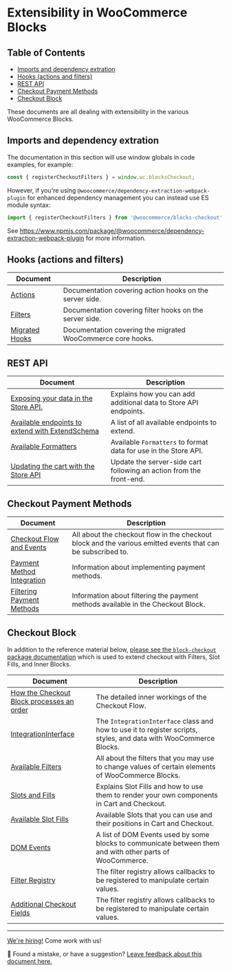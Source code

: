 # Extensibility in WooCommerce Blocks <!-- omit in toc -->

## Table of Contents <!-- omit in toc -->

-   [Imports and dependency extration](#imports-and-dependency-extration)
-   [Hooks (actions and filters)](#hooks-actions-and-filters)
-   [REST API](#rest-api)
-   [Checkout Payment Methods](#checkout-payment-methods)
-   [Checkout Block](#checkout-block)

These documents are all dealing with extensibility in the various WooCommerce Blocks.

## Imports and dependency extration

The documentation in this section will use window globals in code examples, for example:

```js
const { registerCheckoutFilters } = window.wc.blocksCheckout;
```

However, if you're using `@woocommerce/dependency-extraction-webpack-plugin` for enhanced dependency management you can instead use ES module syntax:

```js
import { registerCheckoutFilters } from '@woocommerce/blocks-checkout';
```

See <https://www.npmjs.com/package/@woocommerce/dependency-extraction-webpack-plugin> for more information.

## Hooks (actions and filters)

| Document                      | Description                                             |
| ----------------------------- | ------------------------------------------------------- |
| [Actions](./hooks/actions.md) | Documentation covering action hooks on the server side. |
| [Filters](./hooks/filters.md) | Documentation covering filter hooks on the server side. |
| [Migrated Hooks](./hooks/migrated-hooks.md) | Documentation covering the migrated WooCommerce core hooks. |

## REST API

| Document                                                                                       | Description                                                         |
| ---------------------------------------------------------------------------------------------- | ------------------------------------------------------------------- |
| [Exposing your data in the Store API.](./rest-api/extend-rest-api-add-data.md)                 | Explains how you can add additional data to Store API endpoints.    |
| [Available endpoints to extend with ExtendSchema](./rest-api/available-endpoints-to-extend.md) | A list of all available endpoints to extend.                        |
| [Available Formatters](./rest-api/extend-rest-api-formatters.md)                               | Available `Formatters` to format data for use in the Store API.     |
| [Updating the cart with the Store API](./rest-api/extend-rest-api-update-cart.md)              | Update the server-side cart following an action from the front-end. |

## Checkout Payment Methods

| Document                                                                               | Description                                                                                                 |
| -------------------------------------------------------------------------------------- | ----------------------------------------------------------------------------------------------------------- |
| [Checkout Flow and Events](./checkout-payment-methods/checkout-flow-and-events.md)     | All about the checkout flow in the checkout block and the various emitted events that can be subscribed to. |
| [Payment Method Integration](./checkout-payment-methods/payment-method-integration.md) | Information about implementing payment methods.                                                             |
| [Filtering Payment Methods](./checkout-payment-methods/filtering-payment-methods.md)   | Information about filtering the payment methods available in the Checkout Block.                            |

## Checkout Block

In addition to the reference material below, [please see the `block-checkout` package documentation](../../../packages/checkout/README.md) which is used to extend checkout with Filters, Slot Fills, and Inner Blocks.

| Document                                                                                         | Description                                                                                                       |
|--------------------------------------------------------------------------------------------------| ----------------------------------------------------------------------------------------------------------------- |
| [How the Checkout Block processes an order](./checkout-block/how-checkout-processes-an-order.md) | The detailed inner workings of the Checkout Flow.                                                                 |
| [IntegrationInterface](./checkout-block/integration-interface.md)                                | The `IntegrationInterface` class and how to use it to register scripts, styles, and data with WooCommerce Blocks. |
| [Available Filters](./checkout-block/available-filters.md)                                       | All about the filters that you may use to change values of certain elements of WooCommerce Blocks.                |
| [Slots and Fills](./checkout-block/slot-fills.md)                                                | Explains Slot Fills and how to use them to render your own components in Cart and Checkout.                       |
| [Available Slot Fills](./checkout-block/available-slot-fills.md)                                 | Available Slots that you can use and their positions in Cart and Checkout.                                        |
| [DOM Events](./checkout-block/dom-events.md)                                                     | A list of DOM Events used by some blocks to communicate between them and with other parts of WooCommerce.         |
| [Filter Registry](../../../packages/checkout/filter-registry/README.md)                          | The filter registry allows callbacks to be registered to manipulate certain values.                               |
| [Additional Checkout Fields](./checkout-block/additional-checkout-fields.md)                     | The filter registry allows callbacks to be registered to manipulate certain values.                               |

<!-- FEEDBACK -->

---

[We're hiring!](https://woo.com/careers/) Come work with us!

🐞 Found a mistake, or have a suggestion? [Leave feedback about this document here.](https://github.com/woocommerce/woocommerce-blocks/issues/new?assignees=&labels=type%3A+documentation&template=--doc-feedback.md&title=Feedback%20on%20./docs/third-party-developers/extensibility/README.md)

<!-- /FEEDBACK -->
